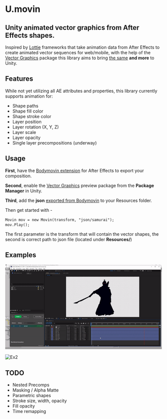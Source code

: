 # U.movin


## Unity animated vector graphics from After Effects shapes.

Inspired by [Lottie](https://github.com/airbnb/lottie-web) frameworks that take animation data from After Effects to create animated vector sequences for web/mobile, with the help of the [Vector Graphics](https://docs.unity3d.com/Packages/com.unity.vectorgraphics@1.0/manual/index.html) package this library aims to bring [the same](https://www.lottiefiles.com/) **and more** to Unity.

## Features

While not yet utilizing all AE attributes and properties, this library currently supports animation for: 

- Shape paths
- Shape fill color
- Shape stroke color
- Layer position
- Layer rotation (X, Y, Z)
- Layer scale
- Layer opacity 
- Single layer precompositions (underway)


## Usage

**First**, have the [Bodymovin extension](https://creative.adobe.com/addons/products/12557) for After Effects to export your composition.

**Second**, enable the [Vector Graphics](https://docs.unity3d.com/Packages/com.unity.vectorgraphics@1.0/manual/index.html) preview package from the **Package Manager** in Unity.

**Third**, add the **json** [exported from Bodymovin](https://www.youtube.com/watch?v=5XMUJdjI0L8) to your Resources folder. 


Then get started with -

```
Movin mov = new Movin(transform, "json/samurai");
mov.Play();
```

The first parameter is the transform that will contain the vector shapes, the second is correct path to json file (located under **Resources/**)



## Examples

![Ex1](gifs/samurai.gif)

![Ex2](gifs/game.gif)


## TODO

- Nested Precomps
- Masking / Alpha Matte
- Parametric shapes
- Stroke size, width, opacity
- Fill opacity
- Time remapping
